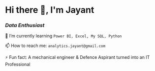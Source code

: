 
# Hi there 👋, I'm Jayant
### _Data Enthusiast_




🌱 I’m currently learning `Power BI, Excel, My SQL, Python`

📫 How to reach me: `analytics.jayant@gmail.com`

⚡ Fun fact: A mechanical engineer & Defence Aspirant turned into an IT Professional
